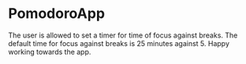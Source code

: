 # PomodoroApp
The user is allowed to set a timer for time of focus against breaks. The default time for focus against breaks is 25 minutes against 5. Happy working towards the app.
